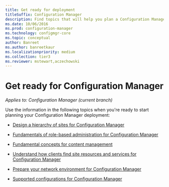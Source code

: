 ```yaml
---
title: Get ready for deployment
titleSuffix: Configuration Manager
description: Find topics that will help you plan a Configuration Manager deployment.
ms.date: 10/06/2016
ms.prod: configuration-manager
ms.technology: configmgr-core
ms.topic: conceptual
author: Banreet
ms.author: banreetkaur
ms.localizationpriority: medium
ms.collection: tier3
ms.reviewer: mstewart,aczechowski
---
```

# Get ready for Configuration Manager

*Applies to: Configuration Manager (current branch)*

Use the information in the following topics when you're ready to start planning your Configuration Manager deployment:  


-   [Design a hierarchy of sites for Configuration Manager](../../core/plan-design/hierarchy/design-a-hierarchy-of-sites.md)  

-   [Fundamentals of role-based administration for Configuration Manager](../../core/understand/fundamentals-of-role-based-administration.md)  

-   [Fundamental concepts for content management](../../core/plan-design/hierarchy/fundamental-concepts-for-content-management.md)  

-   [Understand how clients find site resources and services for Configuration Manager](../../core/plan-design/hierarchy/understand-how-clients-find-site-resources-and-services.md)  

-   [Prepare your network environment for Configuration Manager](network/configure-firewalls-ports-domains.md)  

-   [Supported configurations for Configuration Manager](../../core/plan-design/configs/supported-configurations.md)  
